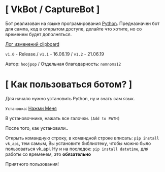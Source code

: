#  [ VkBot / CaptureBot ]

Бот реализован на языке програмирования [Python](https://www.python.org/). Предназначен бот для сампа, код в открытом доступе, делайте что хотите, но со временем будет дополняться.

[Лог изменений clipboard ](https://github.com/hoojpop/VkBot/blob/master/log.md)

`v1.0` - Release./
`v1.1` - 16.06.19 /
`v1.2` - 21.06.19

Автор: `hoojpop` /
Отдельная благодарность: `nomnoms12`

# [ Как пользоваться ботом? ]

Для начало нужно установить Python, ну и знать сам язык.

`Установка`: [Нажми Меня](https://www.python.org/ftp/python/3.7.3/python-3.7.3.exe)

В установочнике, нажать все галочки. `(Add to PATH)`

После того, как установили..

Открыть командную строку, в командной строке вписать: `pip install vk_api`, тем самым, Вы установите библиотеку, чтобы можно было пользоваться vk_api.
Ну и на последок: `pip install datetime`, для работы со временем, это **обязательно**




Приятного пользования!
